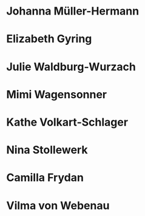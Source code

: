# Johanna Müller-Hermann
# Elizabeth Gyring
# Julie Waldburg-Wurzach
# Mimi Wagensonner
# Kathe Volkart-Schlager
# Nina Stollewerk
# Camilla Frydan
# Vilma von Webenau
